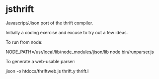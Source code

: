 jsthrift
========

Javascript/Jison port of the thrift compiler.

Initially a coding exercise and excuse to try out a few ideas.

To run from node:

NODE_PATH=/usr/local/lib/node_modules/jison/lib node bin/runparser.js

To generate a web-usable parser:

jison -o htdocs/thriftweb.js thrift.y thrift.l